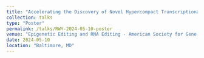 ```yaml
---
title: "Accelerating the Discovery of Novel Hypercompact Transcriptional Activators with Machine Learning"
collection: talks
type: "Poster"
permalink: /talks/RWY-2024-05-10-poster
venue: "Epigenetic Editing and RNA Editing - American Society for Gene & Cell Therapy"
date: 2024-05-10
location: "Baltimore, MD"
---
```


 
